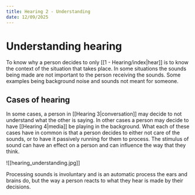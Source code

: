 ```yaml
---
title: Hearing 2 - Understanding
date: 12/09/2025
---
```

# Understanding hearing

To know why a person decides to only [[1 - Hearing/index|hear]] is to know the context of the situation that takes place. 
In some situations the sounds being made are not important to the person receiving the sounds. Some examples being background noise and sounds not meant for someone. 

## Cases of hearing

In some cases, a person in [[Hearing 3|conversation]] may decide to not understand what the other is saying.
In other cases a person may decide to have [[Hearing 4|media]] be playing in the background. What each of these cases have in common is that a person decides to either not care of the sounds, or to have it passively running for them to process. The stimulus of sound can have an effect on a person and can influence the way that they think.

![[hearing_understanding.jpg]]

Processing sounds is involuntary and is an automatic process the ears and brains do, but the way a person reacts to what they hear is made by their decisions.